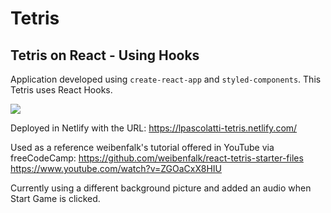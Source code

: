 # Tetris 

## Tetris on React - Using Hooks

Application developed using ```create-react-app``` and ```styled-components```. This Tetris uses React Hooks.

![](img/tetris-screenshot.png)

Deployed in Netlify with the URL: https://lpascolatti-tetris.netlify.com/

Used as a reference weibenfalk's tutorial offered in YouTube via freeCodeCamp: https://github.com/weibenfalk/react-tetris-starter-files
https://www.youtube.com/watch?v=ZGOaCxX8HIU

Currently using a different background picture and added an audio when Start Game is clicked.